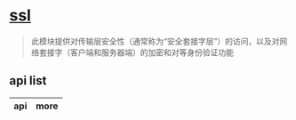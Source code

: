 # [ssl](https://docs.python.org/zh-cn/3/library/ssl.html)

> 此模块提供对传输层安全性（通常称为“安全套接字层”）的访问，以及对网络套接字（客户端和服务器端）的加密和对等身份验证功能

## api list

| api | more |
| --- | ---- |

